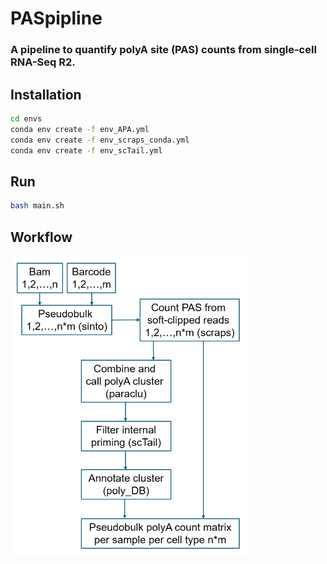 # PASpipline

### A pipeline to quantify polyA site (PAS) counts from single-cell RNA-Seq R2.

## Installation
```bash
cd envs
conda env create -f env_APA.yml
conda env create -f env_scraps_conda.yml
conda env create -f env_scTail.yml
```

## Run
```bash
bash main.sh
```

## Workflow
<div>
<img src="PASpipline_workflow.png" width="382" height="480" align="center">
</div> 
